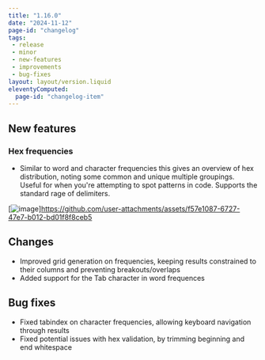 ```yaml
---
title: "1.16.0"
date: "2024-11-12"
page-id: "changelog"
tags: 
 - release
 - minor
 - new-features
 - improvements
 - bug-fixes
layout: layout/version.liquid
eleventyComputed:
  page-id: "changelog-item"
---
```

## New features
### Hex frequencies
- Similar to word and character frequencies this gives an overview of hex distribution, noting some common and unique multiple groupings. Useful for when you're attempting to spot patterns in code. Supports the standard rage of delimiters.

[![image](https://github.com/user-attachments/assets/f57e1087-6727-47e7-b012-bd01f8f8ceb5)]https://github.com/user-attachments/assets/f57e1087-6727-47e7-b012-bd01f8f8ceb5


## Changes
- Improved grid generation on frequencies, keeping results constrained to their columns and preventing breakouts/overlaps
- Added support for the Tab character in word frequences

## Bug fixes
- Fixed tabindex on character frequencies, allowing keyboard navigation through results
- Fixed potential issues with hex validation, by trimming beginning and end whitespace